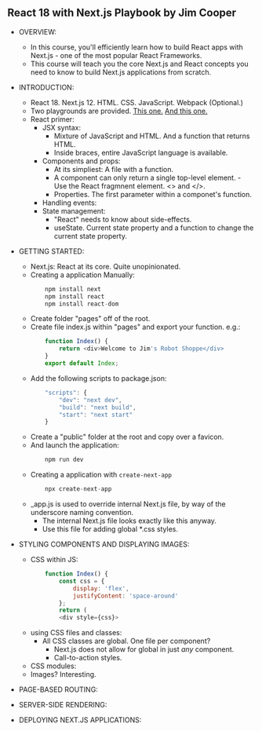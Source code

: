 ## React 18 with Next.js Playbook by Jim Cooper

- OVERVIEW:
    - In this course, you'll efficiently learn how to build React apps with Next.js - one of the most popular React Frameworks. 
    - This course will teach you the core Next.js and React concepts you need to know to build Next.js applications from scratch.

- INTRODUCTION:
    - React 18. Next.js 12. HTML. CSS. JavaScript. Webpack (Optional.)
    - Two playgrounds are provided. [This one.](https://stackblitz.com/edit/nextjs-playgrounds?file=index.html) [And this one.](https://stackblitz.com/github/jmcooper/nextjs-playground?file=pages%2Findex.js)
    - React primer:
        - JSX syntax: 
            - Mixture of JavaScript and HTML. And a function that returns HTML. 
            - Inside braces, entire JavaScript language is available.
        - Components and props:
            - At its simpliest: A file with a function. 
            - A component can only return a single top-level element. - Use the React fragmnent element. <> and </>.
            - Properties. The first parameter within a componet's function.
        - Handling events:
        - State management:
            - "React" needs to know about side-effects.
            - useState. Current state property and a function to change the current state property.

- GETTING STARTED:
    - Next.js: React at its core. Quite unopinionated.
    - Creating a application Manually:
        ```javascript
            npm install next
            npm install react
            npm install react-dom
        ```
    - Create folder "pages" off of the root.
    - Create file index.js within "pages" and export your function. e.g.:
        ```javascript
            function Index() {
                return <div>Welcome to Jim's Robot Shoppe</div>
            }
            export default Index;
        ```
    - Add the following scripts to package.json:
        ```javascript
            "scripts": {
                "dev": "next dev",
                "build": "next build",
                "start": "next start"
            }
        ```
    - Create a "public" folder at the root and copy over a favicon.
    - And launch the application:
        ```javascript
            npm run dev
        ```
    - Creating a application with `create-next-app`
        ```javascript
            npx create-next-app
        ```
    - _app.js is used to override internal Next.js file, by way of the underscore naming convention. 
        - The internal Next.js file looks exactly like this anyway.
        - Use this file for adding global *.css styles.

- STYLING COMPONENTS AND DISPLAYING IMAGES:
    - CSS within JS:
        ```javascript
            function Index() {
                const css = { 
                    display: 'flex',
                    justifyContent: 'space-around' 
                };
                return (
                <div style={css}>
        ```
    - using CSS files and classes:
        - All CSS classes are global. One file per component?
            - Next.js does not allow for global in just *any* component.
            - Call-to-action styles.
    - CSS modules:
    - Images? Interesting.

- PAGE-BASED ROUTING:

- SERVER-SIDE RENDERING:

- DEPLOYING NEXT.JS APPLICATIONS:
